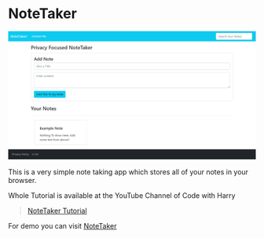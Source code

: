 # NoteTaker
![NoteTaker](/notetaker.png)

This is a very simple note taking app which stores all of your notes in your browser.

Whole Tutorial is available at the YouTube Channel of Code with Harry
>[NoteTaker Tutorial](https://youtu.be/kwgNsNhYcHo)

 For demo you can visit [NoteTaker](http://kritebhlaganb7.sg-host.com/)